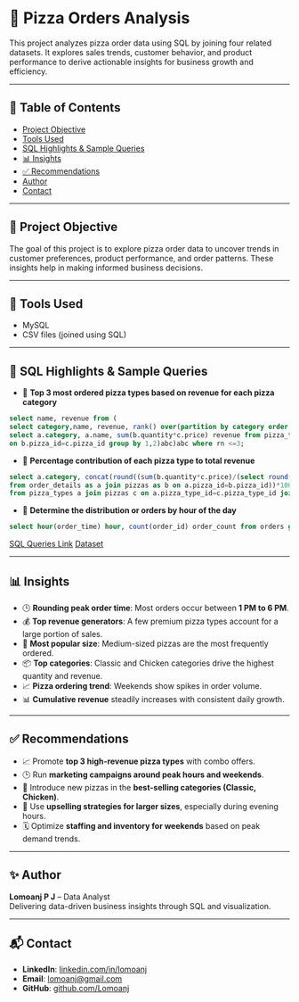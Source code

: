 # 🍕 Pizza Orders Analysis

This project analyzes pizza order data using SQL by joining four related datasets. It explores sales trends, customer behavior, and product performance to derive actionable insights for business growth and efficiency.

---

## 📌 Table of Contents

- [Project Objective](#project-objective)
- [Tools Used](#tools-used)
- [SQL Highlights & Sample Queries](#-sql-highlights--sample-queries)
- [📊 Insights](#-insights)
- [✅ Recommendations](#-recommendations)
- [Author](#-author)
- [Contact](#-contact)

---

## 🎯 Project Objective

The goal of this project is to explore pizza order data to uncover trends in customer preferences, product performance, and order patterns. These insights help in making informed business decisions.

---

## 🧰 Tools Used

- MySQL
- CSV files (joined using SQL)

---

## 🧮 SQL Highlights & Sample Queries

- 📌 **Top 3 most ordered pizza types based on revenue for each pizza category**  
```sql
select name, revenue from (
select category,name, revenue, rank() over(partition by category order by revenue desc) as rn from(
select a.category, a.name, sum(b.quantity*c.price) revenue from pizza_types a join pizzas c on a.pizza_type_id=c.pizza_type_id join order_details b
on b.pizza_id=c.pizza_id group by 1,2)abc)abc where rn <=3;
```
- 📌 **Percentage contribution of each pizza type to total revenue**
```sql
select a.category, concat(round((sum(b.quantity*c.price)/(select round(sum(a.quantity*b.price),2) as Total_Sales
from order_details as a join pizzas as b on a.pizza_id=b.pizza_id))*100,2)," %") Revenue_Contribution
from pizza_types a join pizzas c on a.pizza_type_id=c.pizza_type_id join order_details b on b.pizza_id=c.pizza_id group by 1;
```
- 📌 **Determine the distribution or orders by hour of the day**
```sql
select hour(order_time) hour, count(order_id) order_count from orders group by 1 order by 1;
```
[SQL Queries Link](https://github.com/Lomoanj/SQL-Pizza-Order-Analysis/blob/main/Pizza%20Queries.sql)
[Dataset](https://github.com/Lomoanj/SQL-Pizza-Order-Analysis/tree/main/Dataset)  

---

## 📊 Insights

- 🕒 **Rounding peak order time**: Most orders occur between **1 PM to 6 PM**.
- 💰 **Top revenue generators**: A few premium pizza types account for a large portion of sales.
- 🍕 **Most popular size**: Medium-sized pizzas are the most frequently ordered.
- 📦 **Top categories**: Classic and Chicken categories drive the highest quantity and revenue.
- 📈 **Pizza ordering trend**: Weekends show spikes in order volume.
- 📊 **Cumulative revenue** steadily increases with consistent daily growth.

---

## ✅ Recommendations

- 📈 Promote **top 3 high-revenue pizza types** with combo offers.
- 🕒 Run **marketing campaigns around peak hours and weekends**.
- 🧀 Introduce new pizzas in the **best-selling categories (Classic, Chicken)**.
- 💸 Use **upselling strategies for larger sizes**, especially during evening hours.
- 🗓 Optimize **staffing and inventory for weekends** based on peak demand trends.

---

## ✨ Author

**Lomoanj P J** – Data Analyst  
Delivering data-driven business insights through SQL and visualization.

---

## 📬 Contact

- **LinkedIn**: [linkedin.com/in/lomoanj](https://www.linkedin.com/in/lomoanj/)  
- **Email**: [lomoanj@gmail.com](mailto:lomoanj@gmail.com)  
- **GitHub**: [github.com/Lomoanj](https://github.com/Lomoanj)
